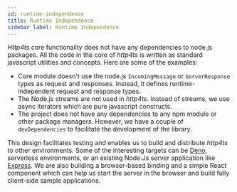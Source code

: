 ```yaml
---
id: runtime-independence
title: Runtime Independence
sidebar_label: Runtime Independence
---
```


*Http4ts* core functionality does not have any dependencies to node.js packages. All the code in the core of *http4ts* is written as standard javascript utilities and concepts. Here are some of the examples:

* Core module doesn't use the node.js `IncomingMessage` or `ServerResponse` types as request and responses. Instead, it defines runtime-independent request and response types.
* The Node.js streams are not used in *http4ts*. Instead of streams, we use async iterators which are pure javascript constructs.
* The project does not have any dependencies to any npm module or other package managers. However, we have a couple of `devDependencies` to facilitate the development of the library.

This design facilitates testing and enables us to build and distribute *http4ts* to other environments. Some of the interesting targets can be [Deno](https://deno.land/), serverless environments, or an existing Node.Js server application like [Express](https://expressjs.com/). We are also building a browser-based binding and a simple React component which can help us start the server in the browser and build fully client-side sample applications.
